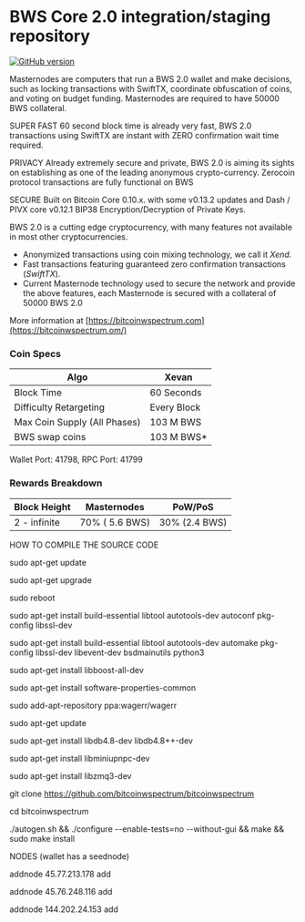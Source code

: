 BWS Core 2.0 integration/staging repository
=====================================
[![GitHub version](https://badge.fury.io/gh/BWS%2FBWS.svg)](https://badge.fury.io/gh/BWS%2FBWS)


Masternodes are computers that run a BWS 2.0 wallet and make decisions,
such as locking transactions with SwiftTX, coordinate obfuscation of coins,
and voting on budget funding. Masternodes are required to have 50000 BWS
collateral.

SUPER FAST
60 second block time is already very fast, BWS 2.0 transactions using SwiftTX
are instant with ZERO confirmation wait time required.

PRIVACY
Already extremely secure and private, BWS 2.0 is aiming its sights on establishing as one of the leading anonymous crypto-currency.
Zerocoin protocol transactions are fully functional on BWS

SECURE
Built on Bitcoin Core 0.10.x.
with some v0.13.2 updates and Dash / PIVX core v0.12.1
BIP38 Encryption/Decryption of Private Keys.

BWS 2.0 is a cutting edge cryptocurrency, with many features not available in most other cryptocurrencies.
- Anonymized transactions using coin mixing technology, we call it _Xend_.
- Fast transactions featuring guaranteed zero confirmation transactions (_SwiftTX_).
- Current Masternode technology used to secure the network and provide the above features, each Masternode is secured with a collateral of 50000 BWS 2.0

More information at [https://bitcoinwspectrum.com](https://bitcoinwspectrum.om/)

### Coin Specs
| Algo                         | Xevan              |
|------------------------------|--------------------|
| Block Time                   | 60 Seconds         |
| Difficulty Retargeting       | Every Block        |
| Max Coin Supply (All Phases) | 103 M BWS           |
| BWS  swap coins              | 103 M BWS*    |

Wallet Port: 41798, RPC Port: 41799


### Rewards Breakdown

| **Block Height**       | **Masternodes**    | **PoW/PoS**               
|----------------------------|---------------------------|---------------------                 
| 2 - infinite           | 70% ( 5.6 BWS)    | 30% (2.4 BWS)   


HOW TO COMPILE THE SOURCE CODE

sudo apt-get update

sudo apt-get upgrade

sudo reboot

sudo apt-get install build-essential libtool autotools-dev autoconf pkg-config libssl-dev

sudo apt-get install build-essential libtool autotools-dev automake pkg-config libssl-dev libevent-dev bsdmainutils python3

sudo apt-get install libboost-all-dev

sudo apt-get install software-properties-common

sudo add-apt-repository ppa:wagerr/wagerr

sudo apt-get update

sudo apt-get install libdb4.8-dev libdb4.8++-dev

sudo apt-get install libminiupnpc-dev

sudo apt-get install libzmq3-dev

git clone https://github.com/bitcoinwspectrum/bitcoinwspectrum

cd bitcoinwspectrum

./autogen.sh && ./configure --enable-tests=no --without-gui && make && sudo make install

NODES (wallet has a seednode)

addnode 45.77.213.178 add

addnode 45.76.248.116 add

addnode 144.202.24.153 add
